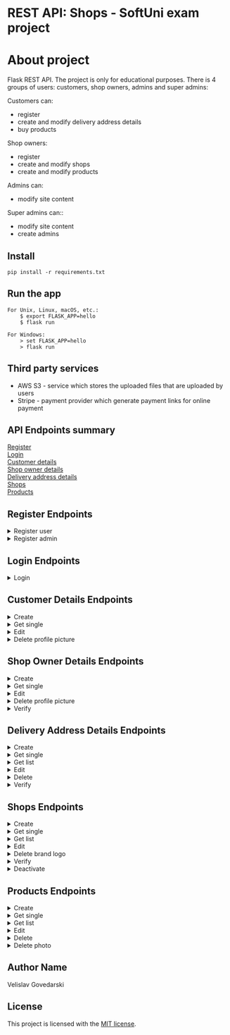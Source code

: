 # REST API: Shops - SoftUni exam project

# About project

Flask REST API. The project is only for educational purposes.
There is 4 groups of users: customers, shop owners, admins and super admins:

<div>Customers can:</div>
<ul>
    <li>register</li>
    <li>create and modify delivery address details</li>
    <li>buy products</li>
</ul>

<div>Shop owners:</div>
<ul>
    <li>register</li>
    <li>create and modify shops</li>
    <li>create and modify products</li>
</ul>

<div>Admins can:</div>
<ul>
<li>modify site content</li>
</ul>

<div>Super admins can::</div>
<ul><li>modify site content</li>
<li>create admins</li></ul>

## Install

    pip install -r requirements.txt

## Run the app

    For Unix, Linux, macOS, etc.:
        $ export FLASK_APP=hello
        $ flask run
    
    For Windows:
        > set FLASK_APP=hello
        > flask run

## Third party services

* AWS S3 - service which stores the uploaded files that are uploaded by users
* Stripe - payment provider which generate payment links for online payment

## API Endpoints summary

<div><a href="#register">Register</a></div>
<div><a href="#login">Login</a></div>
<div><a href="#cd">Customer details</a></div>
<div><a href="#sod">Shop owner details</a></div>
<div><a href="#dad">Delivery address details</a></div>
<div><a href="#shops_e">Shops</a></div>
<div><a href="#products">Products</a></div>

<div id ="register"></div>

## Register Endpoints

<details>
<summary> 
    Register user
</summary>

    Url: /users/register
    Method: POST
    Request: TODO
    Response: TODO
    Description: TODO

</details>

<details>
<summary> 
    Register admin
</summary>

    Url: /users/register
    Method: Post
    Request: TODO
    Response: TODO
    Description: TODO

</details>

<div id ="login"></div>

## Login Endpoints

<details>
<summary> 
    Login
</summary>

    Url: /login
    Method: POST
    Request: TODO
    Response: TODO
    Description: TODO

</details>

<div id ="cd"></div>

## Customer Details Endpoints

<details>
<summary> 
    Create
</summary>

    Url: /customer_details
    Method: POST
    Request: TODO
    Response: TODO
    Description: TODO

</details>


<details>
<summary> 
    Get single
</summary>

    Url: /customer_details/<pk>
    Method: GET
    Request: TODO
    Response: TODO
    Description: TODO

</details>


<details>
<summary> 
    Edit
</summary>

    Url: /customer_details/<pk>
    Method: PUT
    Request: TODO
    Response: TODO
    Description: TODO

</details>

<details>
<summary> 
    Delete profile picture
</summary>

    Url: /customer_details/<pk>/profile_picture
    Method: DELETE
    Request: TODO
    Response: TODO
    Description: TODO

</details>


<div id ="sod"></div>

## Shop Owner Details Endpoints

<details>
<summary> 
    Create
</summary>

    Url: /shop_owner_details
    Method: POST
    Request: TODO
    Response: TODO
    Description: TODO

</details>


<details>
<summary> 
    Get single
</summary>

    Url: /shop_owner_details/<pk>
    Method: GET
    Request: TODO
    Response: TODO
    Description: TODO

</details>


<details>
<summary> 
    Edit
</summary>

    Url: /shop_owner_details/<pk>
    Method: PUT
    Request: TODO
    Response: TODO
    Description: TODO

</details>

<details>
<summary> 
    Delete profile picture
</summary>

    Url: /shop_owner_details/<pk>/profile_picture
    Method: DELETE
    Request: TODO
    Response: TODO
    Description: TODO

</details>

<details>
<summary> 
    Verify 
</summary>

    Url: /shop_owner_details/<pk>/verify
    Method: PUT
    Request: TODO
    Response: TODO
    Description: TODO

</details>

<div id ="dad"></div>

## Delivery Address Details Endpoints

<details>
<summary> 
    Create
</summary>

    Url: /delivery_address_details
    Method: POST
    Request: TODO
    Response: TODO
    Description: TODO

</details>


<details>
<summary> 
    Get single
</summary>

    Url: /delivery_address_details/<pk>
    Method: GET
    Request: TODO
    Response: TODO
    Description: TODO

</details>


<details>
<summary> 
    Get list
</summary>

    Url: /delivery_address_details
    Method: GET
    Request: TODO
    Response: TODO
    Description: TODO

</details>


<details>
<summary> 
    Edit
</summary>

    Url: /delivery_address_details/<pk>
    Method: PUT
    Request: TODO
    Response: TODO
    Description: TODO

</details>

<details>
<summary> 
    Delete
</summary>

    Url: /delivery_address_details/<pk>
    Method: Delete
    Request: TODO
    Response: TODO
    Description: TODO

</details>

<details>
<summary> 
    Verify 
</summary>

    Url: /shop_owner_details/<pk>/verify
    Method: PUT
    Request: TODO
    Response: TODO
    Description: TODO

</details>


<div id ="shops_e"></div>

## Shops Endpoints

<details>
<summary> 
    Create
</summary>

    Url: /shops
    Method: POST
    Request: TODO
    Response: TODO
    Description: TODO

</details>

<details>
<summary> 
    Get single
</summary>

    Url: /shops/<pk>
    Method: GET
    Request: TODO
    Response: TODO
    Description: TODO

</details>

<details>
<summary> 
    Get list
</summary>

    Url: /shops
    Method: GET
    Request: TODO
    Response: TODO
    Description: TODO

</details>




<details>
<summary> 
    Edit
</summary>

    Url: /shops/<pk>
    Method: PUT
    Request: TODO
    Response: TODO
    Description: TODO

</details>

<details>
<summary> 
    Delete brand logo
</summary>

    Url: /shops/<pk>/brand_logo
    Method: delete
    Request: TODO
    Response: TODO
    Description: TODO

</details>

<details>
<summary> 
    Verify 
</summary>

    Url: /shops/<pk>/verify
    Method: PUT
    Request: TODO
    Response: TODO
    Description: TODO

</details>

<details>
<summary> 
    Deactivate
</summary>

    Url: /shops/<pk>/deactivate
    Method: PUT
    Request: TODO
    Response: TODO
    Description: TODO

</details>

<div id ="products"></div>

## Products Endpoints

<details>
<summary> 
    Create
</summary>

    Url: /product
    Method: POST
    Request: TODO
    Response: TODO
    Description: TODO

</details>

<details>
<summary> 
    Get single
</summary>

    Url: /product/<pk>
    Method: GET
    Request: TODO
    Response: TODO
    Description: TODO

</details>

<details>
<summary> 
    Get list
</summary>

    Url: /product/<pk>
    Method: GET
    Request: TODO
    Response: TODO
    Description: TODO

</details>




<details>
<summary> 
    Edit
</summary>

    Url: /product/<pk>
    Method: PUT
    Request: TODO
    Response: TODO
    Description: TODO

</details>

<details>
<summary> 
    Delete
</summary>

    Url: /product/<pk>
    Method: DELETE
    Request: TODO
    Response: TODO
    Description: TODO

</details>

<details>
<summary> 
    Delete photo
</summary>

    Url: /product/<pk>/product_photo
    Method: delete
    Request: TODO
    Response: TODO
    Description: TODO

</details>

## Author Name

Velislav Govedarski

## License

This project is licensed with the [MIT license](LICENSE).

